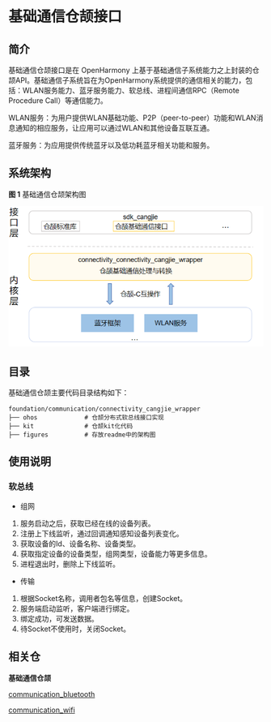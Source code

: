 # 基础通信仓颉接口

## 简介

基础通信仓颉接口是在 OpenHarmony 上基于基础通信子系统能力之上封装的仓颉API。基础通信子系统旨在为OpenHarmony系统提供的通信相关的能力，包括：WLAN服务能力、蓝牙服务能力、软总线、进程间通信RPC（Remote Procedure Call）等通信能力。

WLAN服务：为用户提供WLAN基础功能、P2P（peer-to-peer）功能和WLAN消息通知的相应服务，让应用可以通过WLAN和其他设备互联互通。

蓝牙服务：为应用提供传统蓝牙以及低功耗蓝牙相关功能和服务。

## 系统架构

**图 1**  基础通信仓颉架构图


![](figures/connectivity_cangjie_wrapper_architecture.png)

## 目录

基础通信仓颉主要代码目录结构如下：

```
foundation/communication/connectivity_cangjie_wrapper
├── ohos             # 仓颉分布式软总线接口实现
├── kit              # 仓颉kit化代码
├── figures          # 存放readme中的架构图
```

## 使用说明

### 软总线

-   组网

1.  服务启动之后，获取已经在线的设备列表。
2.  注册上下线监听，通过回调通知感知设备列表变化。
3.  获取设备的Id、设备名称、设备类型。
4.  获取指定设备的设备类型，组网类型，设备能力等更多信息。
5.  进程退出时，删除上下线监听。

-   传输

1.  根据Socket名称，调用者包名等信息，创建Socket。
2.  服务端启动监听，客户端进行绑定。
3.  绑定成功，可发送数据。
4.  待Socket不使用时，关闭Socket。

## 相关仓

**基础通信仓颉**

[communication\_bluetooth](https://gitee.com/openharmony/communication_bluetooth/blob/master/README_zh.md)

[communication\_wifi](https://gitee.com/openharmony/communication_wifi/blob/master/README_zh.md)
